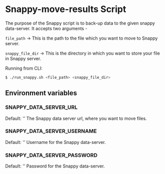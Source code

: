 # Snappy-move-results Script

The purpose of the Snappy script is to back-up data to the given
snappy data-server.
It accepts two arguments -

```file_path``` -> This is the path to the file which you want to move to Snappy server.

```snappy_file_dir``` -> This is the directory in which you want to store your file in Snappy server.

Running from CLI:

```sh
$ ./run_snappy.sh <file_path> <snappy_file_dir> 
```

## Environment variables

### SNAPPY_DATA_SERVER_URL
Default: ''
The Snappy data server url, where you want to move files.

### SNAPPY_DATA_SERVER_USERNAME
Default: ''
Username for the Snappy data-server.

### SNAPPY_DATA_SERVER_PASSWORD
Default: ''
Password for the Snappy data-server.